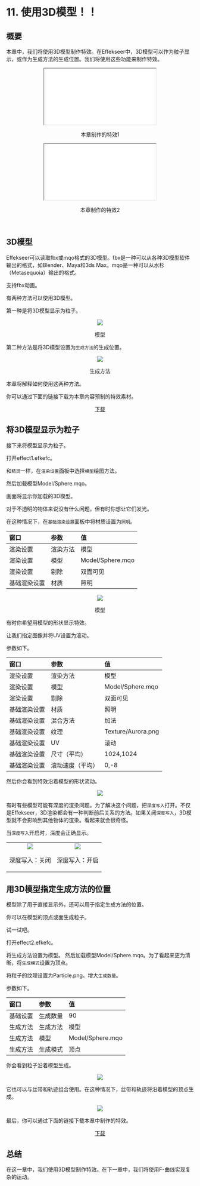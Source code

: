 ﻿# 11. 使用3D模型！！

## 概要

本章中，我们将使用3D模型制作特效。在Effekseer中，3D模型可以作为粒子显示，或作为生成方法的生成位置。我们将使用这些功能来制作特效。

<div align="center" class='col-md-6'>
<iframe src='../../Sample/viewer_en.html#11_02_Sample/effect1.efk'></iframe>
<p>本章制作的特效1</p>
</div>

<div align="center" class='col-md-6'>
<iframe src='../../Sample/viewer_en.html#11_02_Sample/effect2.efk'></iframe>
<p>本章制作的特效2</p>
</div>
&nbsp;

## 3D模型

Effekseer可以读取fbx或mqo格式的3D模型。fbx是一种可以从各种3D模型软件输出的格式，如Blender、Maya和3ds Max。mqo是一种可以从水杉（Metasequoia）输出的格式。

支持fbx动画。

有两种方法可以使用3D模型。

第一种是将3D模型显示为粒子。

<div align="center">
<img src="../../img/Tutorial/11/usecase_model.png">
<p>模型</p>
</div>

第二种方法是将3D模型设置为```生成方法```的生成位置。

<div align="center">
<img src="../../img/Tutorial/11/usecase_spawn.png">
<p>生成方法</p>
</div>

本章将解释如何使用这两种方法。

<p>你可以通过下面的链接下载为本章内容预制的特效素材。</p>
<div align="center">
<p><a href = "../../Sample/11_01_Sample.zip">下载</a></p>
</div>

## 将3D模型显示为粒子

接下来将模型显示为粒子。

打开effect1.efkefc。

和```精灵```一样，在```渲染设置```面板中选择```模型```绘图方法。

然后加载模型Model/Sphere.mqo。

画面将显示你加载的3D模型。

对于不透明的物体来说没有什么问题，但有时你想让它们发光。

在这种情况下，在```基础渲染设置```面板中将材质设置为```照明```。

|窗口|参数|值|
|:----|:----|:----|
|渲染设置|渲染方法|模型|
|渲染设置|模型|Model/Sphere.mqo|
|渲染设置|剔除|双面可见|
|基础渲染设置|材质|照明|

<div align="center">
<img src="../../img/Tutorial/11/model.png">
<p>模型</p>
</div>

有时你希望用模型的形状显示特效。

让我们指定图像并将UV设置为滚动。

参数如下。

|窗口|参数|值|
|:----|:----|:----|
|渲染设置|渲染方法|模型|
|渲染设置|模型|Model/Sphere.mqo|
|渲染设置|剔除|双面可见|
|基础渲染设置|材质|照明|
|基础渲染设置|混合方法|加法|
|基础渲染设置|纹理|Texture/Aurora.png|
|基础渲染设置|UV|滚动|
|基础渲染设置|尺寸（平均）|1024,1024|
|基础渲染设置|滚动速度（平均）|0,-8|

然后你会看到特效沿着模型的形状流动。

<div align="center">
<img src="../../img/Tutorial/11/effect1.gif">
</div>

有时有些模型可能有深度的渲染问题。为了解决这个问题，把```深度写入```打开。不仅是Effekseer，3D渲染都会有一种判断前后关系的方法。如果关闭```深度写入```，3D模型就不会影响到其他物体的渲染。看起来就会很奇怪。

当```深度写入```开启时，深度会正确显示。

<div align="center">
<table>
<tr>

<td>
<div align="center">
<img src="../../img/Tutorial/11/zwrite_off.png">
<p>深度写入：关闭</p>
</div>
</td>
<td>
<div align="center">
<img src="../../img/Tutorial/11/zwrite_on.png">
<p>深度写入：开启</p>
</div>
</td>

</tr>
</table>
</div>

## 用3D模型指定生成方法的位置

模型除了用于直接显示外，还可以用于指定生成方法的位置。

你可以在模型的顶点或面生成粒子。

试一试吧。

打开effect2.efkefc。

将生成方法设置为模型。 然后加载模型Model/Sphere.mqo。为了看起来更为清晰，将```生成模式```设置为顶点。

将粒子的纹理设置为Particle.png。增大```生成数量```。

参数如下。

|窗口|参数|值|
|:----|:----|:----|
|基础设置|生成数量|90|
|生成方法|生成方法|模型|
|生成方法|模型|Model/Sphere.mqo|
|生成方法|生成模式|顶点|

你会看到粒子沿着模型生成。

<div align="center">
<img src="../../img/Tutorial/11/effect2.gif">
</div>

它也可以与丝带和轨迹组合使用。在这种情况下，丝带和轨迹将沿着模型的顶点生成。

<div align="center">
<img src="../../img/Tutorial/11/effect3.gif">
</div>

最后，你可以通过下面的链接下载本章中制作的特效。

<div align="center">
<a href = "../../Sample/11_02_Sample.zip">下载</a>
</div>

## 总结

在这一章中，我们使用3D模型制作特效。在下一章中，我们将使用F-曲线实现复杂的运动。